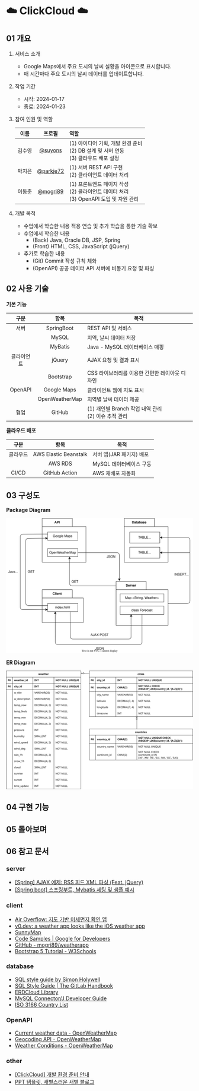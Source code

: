 # ☁️ ClickCloud ☁️
## 01 개요
1. 서비스 소개
    * Google Maps에서 주요 도시의 날씨 실황을 아이콘으로 표시합니다.
    * 매 시간마다 주요 도시의 날씨 데이터를 업데이트합니다.
3. 작업 기간
    * 시작: 2024-01-17
    * 종료: 2024-01-23
4. 참여 인원 및 역할

    | 이름 | 프로필 | 역할 |
    | :-: | :-: | --- |
    | 김수영 | [@suyons](https://github.com/suyons) | (1) 아이디어 기획, 개발 환경 준비<br>(2) DB 설계 및 서버 연동<br>(3) 클라우드 배포 설정 |
    | 박지은 | [@parkje72](https://github.com/parkje72) | (1) 서버 REST API 구현<br>(2) 클라이언트 데이터 처리 |
    | 이동준 | [@mogri89](https://github.com/mogri89) | (1) 프론트엔드 페이지 작성<br>(2) 클라이언트 데이터 처리<br>(3) OpenAPI 도입 및 자원 관리 |

5. 개발 목적
    * 수업에서 학습한 내용 적용 연습 및 추가 학습을 통한 기술 확보
    * 수업에서 학습한 내용
        - (Back) Java, Oracle DB, JSP, Spring
        - (Front) HTML, CSS, JavaScript (jQuery)
    * 추가로 학습한 내용
        - (Git) Commit 작성 규칙 체화
        - (OpenAPI) 공공 데이터 API 서버에 비동기 요청 및 파싱

## 02 사용 기술

**기본 기능**

| 구분 | 항목 | 목적 |
| :-: | :-: | --- |
| 서버 | SpringBoot | REST API 및 서비스 |
|  | MySQL | 지역, 날씨 데이터 저장 |
|  | MyBatis | Java - MySQL 데이터베이스 매핑 |
| 클라이언트 | jQuery | AJAX 요청 및 결과 표시 |
|  | Bootstrap | CSS 라이브러리를 이용한 간편한 레이아웃 디자인 |
| OpenAPI | Google Maps | 클라이언트 웹에 지도 표시 |
|  | OpenWeatherMap | 지역별 날씨 데이터 제공 |
| 협업 | GitHub | (1) 개인별 Branch 작업 내역 관리<br>(2) 이슈 추적 관리 |

**클라우드 배포**

| 구분 | 항목 | 목적 |
| :-: | :-: | --- |
| 클라우드 | AWS Elastic Beanstalk | 서버 앱(JAR 패키지) 배포 |
|  | AWS RDS | MySQL 데이터베이스 구동 |
| CI/CD | GitHub Action | AWS 재배포 자동화 |

## 03 구성도
**Package Diagram**

![Package Diagram](docs/package_diagram.svg)

**ER Diagram**

![ER Diagram](docs/database_erd.svg)

## 04 구현 기능

## 05 돌아보며

## 06 참고 문서
### server
* [[Spring] AJAX 예제: RSS 피드 XML 파싱 (Feat. jQuery)](https://velog.io/@syoungs/spring-3)
* [[Spring boot] 스프링부트, Mybatis 세팅 및 샘플 예시](https://needjarvis.tistory.com/771)

### client
* [Air Overflow: 지도 기반 미세먼지 확인 앱](https://adam-37.gitbook.io/joomadeung/projects/projects/undefined)
* [v0.dev: a weather app looks like the iOS weather app](https://v0.dev/t/bo2N7pU)
* [SunnyMap](https://sunnymap.net/)
* [Code Samples | Google for Developers](https://developers.google.com/maps/documentation/javascript/examples)
* [GitHub - mogri89/weatherapp](https://github.com/mogri89/weatherapp/)
* [Bootstrap 5 Tutorial - W3Schools](https://www.w3schools.com/bootstrap5/)

### database
* [SQL style guide by Simon Holywell](https://www.sqlstyle.guide/)
* [SQL Style Guide | The GitLab Handbook](https://handbook.gitlab.com/handbook/business-technology/data-team/platform/sql-style-guide/)
* [ERDCloud Library](https://www.erdcloud.com/library)
* [MySQL Connector/J Developer Guide](https://dev.mysql.com/doc/connector-j/en/connector-j-reference-type-conversions.html)
* [ISO 3166 Country List](https://www.localeplanet.com/icu/iso3166.html)

### OpenAPI
* [Current weather data - OpenWeatherMap](https://openweathermap.org/current)
* [Geocoding API - OpenWeatherMap](https://openweathermap.org/api/geocoding-api)
* [Weather Conditions - OpenWeatherMap](https://openweathermap.org/weather-conditions)

### other
* [[ClickCloud] 개발 환경 준비 안내](https://velog.io/@syoungs/project-2)
* [PPT 템플릿, 새별스러운 새별 블로그](https://blog.naver.com/PostList.naver?blogId=seiru523&categoryNo=169)